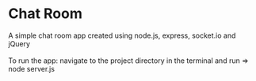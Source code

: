 # Chat Room
A simple chat room app created using node.js, express, socket.io and jQuery
<br/><br/>
To run the app: navigate to the project directory in the terminal and run => node server.js
